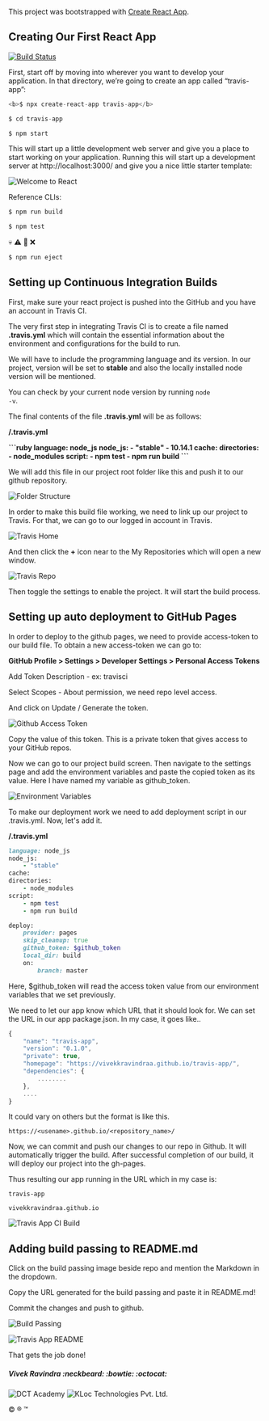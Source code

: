 This project was bootstrapped with [Create React App](https://github.com/facebook/create-react-app).

## Creating Our First React App

[![Build Status](https://travis-ci.org/vivekkravindraa/travis-app.svg?branch=master)](https://travis-ci.org/vivekkravindraa/travis-app)

First, start off by moving into wherever you want to develop your application. In that directory, we’re going to create an app called “travis-app”:

```javascript
<b>$ npx create-react-app travis-app</b>
```

```javascript
$ cd travis-app
```

```javascript
$ npm start
```

This will start up a little development web server and give you a place to start working on your application. Running this will start up a development server at http://localhost:3000/ and give you a nice little starter template:

![Welcome to React](src/images/welcome.png)

Reference CLIs:

```javascript
$ npm run build
```

```javascript
$ npm test
```
:skull: :warning: :no_entry_sign: :x:
```javascript
$ npm run eject
```

## Setting up Continuous Integration Builds

First, make sure your react project is pushed into the GitHub and you have an account in Travis CI.

The very first step in integrating Travis CI is to create a file named <b>.travis.yml</b> which will contain the essential information about the environment and configurations for the build to run.

We will have to include the programming language and its version. In our project, version will be set to <b>stable</b> and also the locally installed node version will be mentioned.

You can check by your current node version by running <code>node -v</code>.

The final contents of the file <b>.travis.yml</b> will be as follows:

<b>/.travis.yml</b>

<b>
```ruby
language: node_js
node_js:
    - "stable"
    - 10.14.1
cache:
    directories:
        - node_modules
    script:
        - npm test
        - npm run build
```
</b>

We will add this file in our project root folder like this and push it to our github repository.

![Folder Structure](src/images/folder-structure.png)

In order to make this build file working, we need to link up our project to Travis. For that, we can go to our logged in account in Travis.

![Travis Home](src/images/travis-home.png)

And then click the <b>+</b> icon near to the My Repositories which will open a new window.

![Travis Repo](src/images/travis-repo.png)

Then toggle the settings to enable the project. It will start the build process.

## Setting up auto deployment to GitHub Pages

In order to deploy to the github pages, we need to provide access-token to our build file. To obtain a new access-token we can go to:

<b>GitHub Profile > Settings > Developer Settings > Personal Access Tokens</b>

Add Token Description - ex: travisci

Select Scopes - About permission, we need repo level access.

And click on Update / Generate the token.

![Github Access Token](src/images/github-access-token-repo.png)

Copy the value of this token. This is a private token that gives access to your GitHub repos.

Now we can go to our project build screen. Then navigate to the settings page and add the environment variables and paste the copied token as its value. Here I have named my variable as github_token.

![Environment Variables](src/images/environment-variables.png)

To make our deployment work we need to add deployment script in our .travis.yml. Now, let's add it.

<b>/.travis.yml</b>

```ruby
language: node_js
node_js:
    - "stable"
cache:
directories:
    - node_modules
script:
    - npm test
    - npm run build

deploy:
    provider: pages
    skip_cleanup: true
    github_token: $github_token
    local_dir: build
    on:
        branch: master
```

Here, $github_token will read the access token value from our environment variables that we set previously.

We need to let our app know which URL that it should look for. We can set the URL in our app package.json. In my case, it goes like..

```javascript
{
    "name": "travis-app",
    "version": "0.1.0",
    "private": true,
    "homepage": "https://vivekkravindraa.github.io/travis-app/",
    "dependencies": {
        ........
    }, 
    ....
}
```

It could vary on others but the format is like this.

    https://<usename>.github.io/<repository_name>/

Now, we can commit and push our changes to our repo in Github. It will automatically trigger the build. After successful completion of our build, it will deploy our project into the gh-pages.

Thus resulting our app running in the URL which in my case is:

    travis-app

    vivekkravindraa.github.io

![Travis App CI Build](src/images/travis-app-ci-build.png)

## Adding build passing to README.md

Click on the build passing image beside repo and mention the Markdown in the dropdown.

Copy the URL generated for the build passing and paste it in README.md!

Commit the changes and push to github.

![Build Passing](src/images/travis-build-passing.png)

![Travis App README](src/images/travis-app-readme.png)

That gets the job done!

##### Vivek Ravindra :neckbeard: :bowtie: :octocat:

![DCT Academy](src/images/dct.jpg)
![KLoc Technologies Pvt. Ltd.](src/images/kloc.png)

:copyright: :registered: :tm: